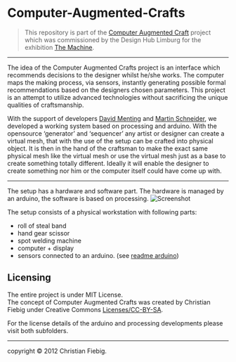 Computer-Augmented-Crafts
=========================

>This repository is part of the [Computer Augmented Craft](http://christianfiebig.de/the-machine-cac/) project which was commissioned by the Design Hub Limburg for the exhibition [The Machine](http://www.the-machine.be/en/).

___

The idea of the Computer Augmented Crafts project is an interface which recommends decisions to the designer whilst he/she works. The computer maps the making process, via sensors, instantly generating possible formal recommendations based on the designers chosen parameters. This project is an attempt to utilize advanced technologies without sacrificing the unique qualities of craftsmanship.

With the support of developers [David Menting](http://nut-bolt.nl/) and [Martin Schneider](http://www.k2g2.org/blog:bit.craft), we developed a working system based on processing and arduino. With the opensource ‘generator’ and ‘sequencer’ any artist or designer can create a virtual mesh, that with the use of the setup can be crafted into physical object. It is then in the hand of the craftsman to make the exact same physical mesh like the virtual mesh or use the virtual mesh just as a base to create something totally different. Ideally it will enable the designer to create something nor him or the computer itself could have come up with.

___

The setup has a hardware and software part. The hardware is managed by an arduino, the software is based on processing. 
![Screenshot](https://lh3.googleusercontent.com/-zjq_NIPedxM/T8oYdYgPQVI/AAAAAAAAFyQ/T5daTehi_pg/s2048/DSC_5014.png)

The setup consists of a physical workstation with following parts:

* roll of steal band
* hand gear scissor
* spot welding machine
* computer + display 
* sensors connected to an arduino. (see [readme arduino](https://github.com/fiebigc/Computer-Augmented-Crafts/blob/master/Arduino/README.md))

Licensing
---

The entire project is under MIT License.   
The concept of Computer Augmented Crafts was created by Christian Fiebig under Creative Commons [Licenses/CC-BY-SA](http://creativecommons.org/licenses/by-sa/3.0/legalcode).

For the license details of the arduino and processing developments please visit both subfolders.

___
copyright © 2012 Christian Fiebig.